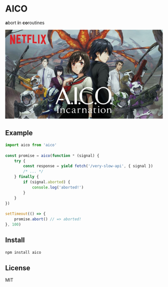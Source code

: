 # AICO
**a**bort **i**n **co**routines

![aico](./aico.jpg)

## Example
```js
import aico from 'aico'

const promise = aico(function * (signal) {
    try {
        const response = yield fetch('/very-slow-api', { signal })
        /* ... */
    } finally {
        if (signal.aborted) {
            console.log('aborted!')
        }
    }
})

setTimeout(() => {
    promise.abort() // => aborted!
}, 100)
```

## Install
```sh
npm install aico
```

## License
MIT
